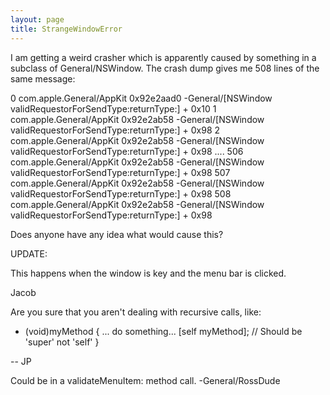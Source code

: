```yaml
---
layout: page
title: StrangeWindowError
---
```


I am getting a weird crasher which is apparently caused by something in a subclass of General/NSWindow. The crash dump gives me 508 lines of the same message:

    
0   com.apple.General/AppKit  	0x92e2aad0 -General/[NSWindow validRequestorForSendType:returnType:] + 0x10
1   com.apple.General/AppKit  	0x92e2ab58 -General/[NSWindow validRequestorForSendType:returnType:] + 0x98
2   com.apple.General/AppKit  	0x92e2ab58 -General/[NSWindow validRequestorForSendType:returnType:] + 0x98
....
506 com.apple.General/AppKit  	0x92e2ab58 -General/[NSWindow validRequestorForSendType:returnType:] + 0x98
507 com.apple.General/AppKit  	0x92e2ab58 -General/[NSWindow validRequestorForSendType:returnType:] + 0x98
508 com.apple.General/AppKit  	0x92e2ab58 -General/[NSWindow validRequestorForSendType:returnType:] + 0x98


Does anyone have any idea what would cause this?

UPDATE:

This happens when the window is key and the menu bar is clicked.

Jacob

Are you sure that you aren't dealing with recursive calls, like:

- (void)myMethod
{
 ... do something...
 [self myMethod]; // Should be 'super' not 'self'
}

-- JP

Could be in a validateMenuItem: method call. -General/RossDude
